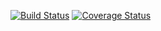 [![Build Status](https://app.travis-ci.com/maxscheinberg/6063_HW1.svg?token=5DY9cLWtxgXVGqeCnh5m&branch=main)](https://app.travis-ci.com/maxscheinberg/6063_HW1)
[![Coverage Status](https://coveralls.io/repos/github/maxscheinberg/6063_HW1/badge.svg)](https://coveralls.io/github/maxscheinberg/6063_HW1)
